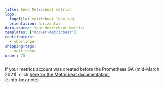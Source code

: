 ```yaml
---
title: Send Metricbeat metrics
logo:
  logofile: metricbeat_logo.svg
  orientation: horizontal
data-source: Your Metricbeat metrics
templates: ["docker-metricbeat"]
contributors:
  - yberlinger
shipping-tags:
  - metricbeat
order: 75
---
```



If your metrics account was created before the Prometheus GA (mid-March 2021), click [here for the Metricbeat documentation.](https://docs.logz.io/shipping/#metrics-sources)     
{:.info-box.note}
